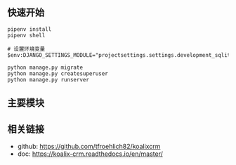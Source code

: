 ## 快速开始

    pipenv install
    pipenv shell

    # 设置环境变量
    $env:DJANGO_SETTINGS_MODULE="projectsettings.settings.development_sqlite_settings"

    python manage.py migrate
    python manage.py createsuperuser
    python manage.py runserver

## 主要模块


## 相关链接

- github: https://github.com/tfroehlich82/koalixcrm
- doc: https://koalix-crm.readthedocs.io/en/master/

